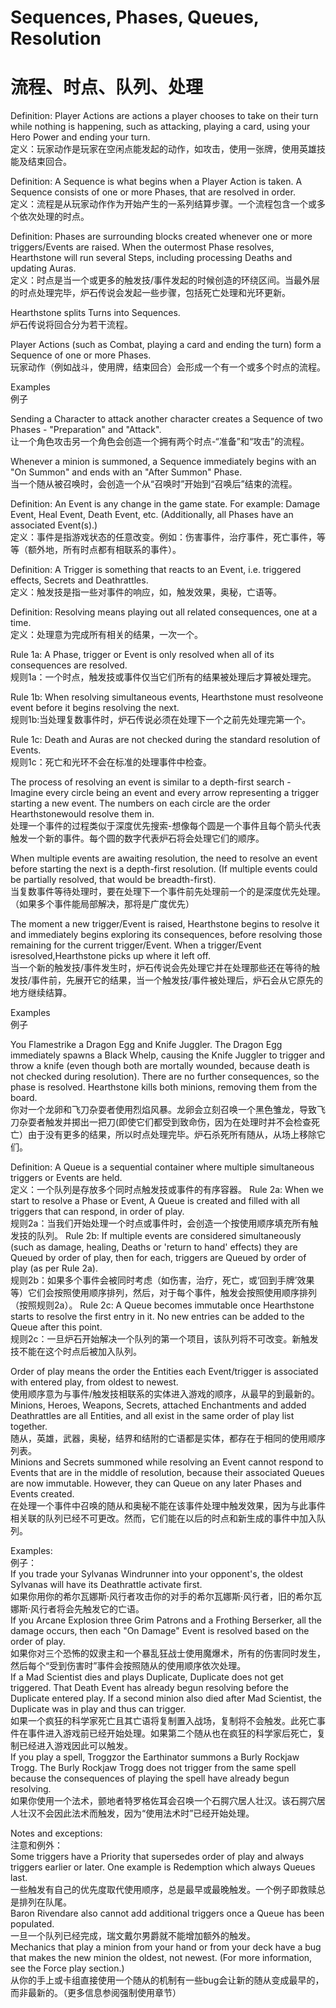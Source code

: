 # Sequences, Phases, Queues, Resolution

# 流程、时点、队列、处理

Definition: Player Actions are actions a player chooses to take on their turn while nothing is happening, such as attacking, playing a card, using your Hero Power and ending your turn.  
定义：玩家动作是玩家在空闲点能发起的动作，如攻击，使用一张牌，使用英雄技能及结束回合。

Definition: A Sequence is what begins when a Player Action is taken. A Sequence consists of one or more Phases, that are resolved in order.  
定义：流程是从玩家动作作为开始产生的一系列结算步骤。一个流程包含一个或多个依次处理的时点。

Definition: Phases are surrounding blocks created whenever one or more triggers/Events are raised. When the outermost Phase resolves, Hearthstone will run several Steps, including processing Deaths and updating Auras.  
定义：时点是当一个或更多的触发技/事件发起的时候创造的环绕区间。当最外层的时点处理完毕，炉石传说会发起一些步骤，包括死亡处理和光环更新。

Hearthstone splits Turns into Sequences.  
炉石传说将回合分为若干流程。

Player Actions (such as Combat, playing a card and ending the turn) form a Sequence of one or more Phases.  
玩家动作（例如战斗，使用牌，结束回合）会形成一个有一个或多个时点的流程。

Examples  
例子

Sending a Character to attack another character creates a Sequence of two Phases - "Preparation" and "Attack".  
让一个角色攻击另一个角色会创造一个拥有两个时点-“准备”和“攻击”的流程。

Whenever a minion is summoned, a Sequence immediately begins with an "On Summon" and ends with an "After Summon" Phase.  
当一个随从被召唤时，会创造一个从“召唤时”开始到“召唤后”结束的流程。

Definition: An Event is any change in the game state. For example: Damage Event, Heal Event, Death Event, etc. (Additionally, all Phases have an associated Event(s).)  
定义：事件是指游戏状态的任意改变。例如：伤害事件，治疗事件，死亡事件，等等（额外地，所有时点都有相联系的事件）。

Definition: A Trigger is something that reacts to an Event, i.e. triggered effects, Secrets and Deathrattles.  
定义：触发技是指一些对事件的响应，如，触发效果，奥秘，亡语等。

Definition: Resolving means playing out all related consequences, one at a time.  
定义：处理意为完成所有相关的结果，一次一个。

Rule 1a: A Phase, trigger or Event is only resolved when all of its consequences are resolved.  
规则1a：一个时点，触发技或事件仅当它们所有的结果被处理后才算被处理完。

Rule 1b: When resolving simultaneous events, Hearthstone must resolveone event before it begins resolving the next.  
规则1b:当处理复数事件时，炉石传说必须在处理下一个之前先处理完第一个。

Rule 1c: Death and Auras are not checked during the standard resolution of Events.  
规则1c：死亡和光环不会在标准的处理事件中检查。


The process of resolving an event is similar to a depth-first search - Imagine every circle being an event and every arrow representing a trigger starting a new event. The numbers on each circle are the order Hearthstonewould resolve them in.  
处理一个事件的过程类似于深度优先搜索-想像每个圆是一个事件且每个箭头代表触发一个新的事件。每个圆的数字代表炉石将会处理它们的顺序。

When multiple events are awaiting resolution, the need to resolve an event before starting the next is a depth-first resolution. (If multiple events could be partially resolved, that would be breadth-first).  
当复数事件等待处理时，要在处理下一个事件前先处理前一个的是深度优先处理。（如果多个事件能局部解决，那将是广度优先）

The moment a new trigger/Event is raised, Hearthstone begins to resolve it and immediately begins exploring its consequences, before resolving those remaining for the current trigger/Event. When a trigger/Event isresolved,Hearthstone picks up where it left off.  
 当一个新的触发技/事件发生时，炉石传说会先处理它并在处理那些还在等待的触发技/事件前，先展开它的结果，当一个触发技/事件被处理后，炉石会从它原先的地方继续结算。

Examples  
例子

You Flamestrike a Dragon Egg and Knife Juggler. The Dragon Egg immediately spawns a Black Whelp, causing the Knife Juggler to trigger and throw a knife (even though both are mortally wounded, because death is not checked during resolution). There are no further consequences, so the phase is resolved. Hearthstone kills both minions, removing them from the board.  
你对一个龙卵和飞刀杂耍者使用烈焰风暴。龙卵会立刻召唤一个黑色雏龙，导致飞刀杂耍者触发并掷出一把刀(即使它们都受到致命伤，因为在处理时并不会检查死亡）由于没有更多的结果，所以时点处理完毕。炉石杀死所有随从，从场上移除它们。

Definition: A Queue is a sequential container where multiple simultaneous triggers or Events are held.  
定义：一个队列是存放多个同时点触发技或事件的有序容器。
Rule 2a: When we start to resolve a Phase or Event, A Queue is created and filled with all triggers that can respond, in order of play.  
规则2a：当我们开始处理一个时点或事件时，会创造一个按使用顺序填充所有触发技的队列。
Rule 2b: If multiple events are considered simultaneously (such as damage, healing, Deaths or 'return to hand' effects) they are Queued by order of play, then for each, triggers are Queued by order of play (as per Rule 2a).  
规则2b：如果多个事件会被同时考虑（如伤害，治疗，死亡，或‘回到手牌’效果等）它们会按照使用顺序排列，然后，对于每个事件，触发会按照使用顺序排列（按照规则2a）。
Rule 2c: A Queue becomes immutable once Hearthstone starts to resolve the first entry in it. No new entries can be added to the Queue after this point.  
规则2c：一旦炉石开始解决一个队列的第一个项目，该队列将不可改变。新触发技不能在这个时点后被加入队列。

Order of play means the order the Entities each Event/trigger is associated with entered play, from oldest to newest.  
使用顺序意为与事件/触发技相联系的实体进入游戏的顺序，从最早的到最新的。
Minions, Heroes, Weapons, Secrets, attached Enchantments and added Deathrattles are all Entities, and all exist in the same order of play list together.  
随从，英雄，武器，奥秘，结界和结附的亡语都是实体，都存在于相同的使用顺序列表。  
Minions and Secrets summoned while resolving an Event cannot respond to Events that are in the middle of resolution, because their associated Queues are now immutable. However, they can Queue on any later Phases and Events created.  
在处理一个事件中召唤的随从和奥秘不能在该事件处理中触发效果，因为与此事件相关联的队列已经不可更改。然而，它们能在以后的时点和新生成的事件中加入队列。

Examples:  
例子：  
If you trade your Sylvanas Windrunner into your opponent's, the oldest Sylvanas will have its Deathrattle activate first.  
如果你用你的希尔瓦娜斯·风行者攻击你的对手的希尔瓦娜斯·风行者，旧的希尔瓦娜斯·风行者将会先触发它的亡语。  
If you Arcane Explosion three Grim Patrons and a Frothing Berserker, all the damage occurs, then each "On Damage" Event is resolved based on the order of play.  
如果你对三个恐怖的奴隶主和一个暴乱狂战士使用魔爆术，所有的伤害同时发生，然后每个“受到伤害时”事件会按照随从的使用顺序依次处理。  
If a Mad Scientist dies and plays Duplicate, Duplicate does not get triggered. That Death Event has already begun resolving before the Duplicate entered play. If a second minion also died after Mad Scientist, the Duplicate was in play and thus can trigger.  
如果一个疯狂的科学家死亡且其亡语将复制置入战场，复制将不会触发。此死亡事件在事件进入游戏前已经开始处理。如果第二个随从也在疯狂的科学家后死亡，复制已经进入游戏因此可以触发。  
If you play a spell, Troggzor the Earthinator summons a Burly Rockjaw Trogg. The Burly Rockjaw Trogg does not trigger from the same spell because the consequences of playing the spell have already begun resolving.  
如果你使用一个法术，颤地者特罗格佐耳会召唤一个石腭穴居人壮汉。该石腭穴居人壮汉不会因此法术而触发，因为“使用法术时”已经开始处理。  

Notes and exceptions:  
注意和例外：  
Some triggers have a Priority that supersedes order of play and always triggers earlier or later. One example is Redemption which always Queues last.  
一些触发有自己的优先度取代使用顺序，总是最早或最晚触发。一个例子即救赎总是排列在队尾。  
Baron Rivendare also cannot add additional triggers once a Queue has been populated.   
一旦一个队列已经完成，瑞文戴尔男爵就不能增加额外的触发。  
Mechanics that play a minion from your hand or from your deck have a bug that makes the new minion the oldest, not newest. (For more information, see the Force play section.)  
从你的手上或卡组直接使用一个随从的机制有一些bug会让新的随从变成最早的，而非最新的。（更多信息参阅强制使用章节）
